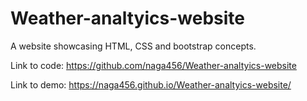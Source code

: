 # Weather-analtyics-website
A website showcasing HTML, CSS and bootstrap concepts.

Link to code: https://github.com/naga456/Weather-analtyics-website

Link to demo: https://naga456.github.io/Weather-analtyics-website/


